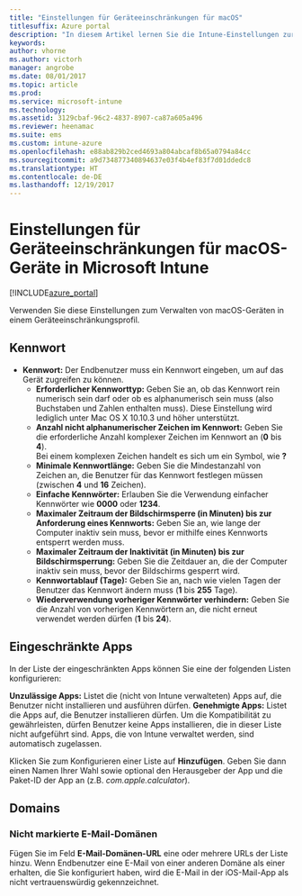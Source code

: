 ```yaml
---
title: "Einstellungen für Geräteeinschränkungen für macOS"
titlesuffix: Azure portal
description: "In diesem Artikel lernen Sie die Intune-Einstellungen zur Steuerung von Geräteeinstellungen und -funktionen auf macOS-Geräten kennen."
keywords: 
author: vhorne
ms.author: victorh
manager: angrobe
ms.date: 08/01/2017
ms.topic: article
ms.prod: 
ms.service: microsoft-intune
ms.technology: 
ms.assetid: 3129cbaf-96c2-4837-8907-ca87a605a496
ms.reviewer: heenamac
ms.suite: ems
ms.custom: intune-azure
ms.openlocfilehash: e88ab829b2ced4693a804abcaf8b65a0794a84cc
ms.sourcegitcommit: a9d734877340894637e03f4b4ef83f7d01ddedc8
ms.translationtype: HT
ms.contentlocale: de-DE
ms.lasthandoff: 12/19/2017
---
```

# <a name="macos-device-restriction-settings-in-microsoft-intune"></a>Einstellungen für Geräteeinschränkungen für macOS-Geräte in Microsoft Intune

[!INCLUDE[azure_portal](./includes/azure_portal.md)]

Verwenden Sie diese Einstellungen zum Verwalten von macOS-Geräten in einem Geräteeinschränkungsprofil.

## <a name="password"></a>Kennwort
-   **Kennwort:** Der Endbenutzer muss ein Kennwort eingeben, um auf das Gerät zugreifen zu können.
    -   **Erforderlicher Kennworttyp:** Geben Sie an, ob das Kennwort rein numerisch sein darf oder ob es alphanumerisch sein muss (also Buchstaben und Zahlen enthalten muss). Diese Einstellung wird lediglich unter Mac OS X 10.10.3 und höher unterstützt.
    -   **Anzahl nicht alphanumerischer Zeichen im Kennwort:** Geben Sie die erforderliche Anzahl komplexer Zeichen im Kennwort an (**0** bis **4**).<br>Bei einem komplexen Zeichen handelt es sich um ein Symbol, wie **?**
    -   **Minimale Kennwortlänge:** Geben Sie die Mindestanzahl von Zeichen an, die Benutzer für das Kennwort festlegen müssen (zwischen **4** und **16** Zeichen).
    -   **Einfache Kennwörter:** Erlauben Sie die Verwendung einfacher Kennwörter wie **0000** oder **1234**.
    -   **Maximaler Zeitraum der Bildschirmsperre (in Minuten) bis zur Anforderung eines Kennworts:** Geben Sie an, wie lange der Computer inaktiv sein muss, bevor er mithilfe eines Kennworts entsperrt werden muss.
    -   **Maximaler Zeitraum der Inaktivität (in Minuten) bis zur Bildschirmsperrung:** Geben Sie die Zeitdauer an, die der Computer inaktiv sein muss, bevor der Bildschirms gesperrt wird.
    -   **Kennwortablauf (Tage):** Geben Sie an, nach wie vielen Tagen der Benutzer das Kennwort ändern muss (**1** bis **255** Tage).
    -   **Wiederverwendung vorheriger Kennwörter verhindern:** Geben Sie die Anzahl von vorherigen Kennwörtern an, die nicht erneut verwendet werden dürfen (**1** bis **24**).

## <a name="restricted-apps"></a>Eingeschränkte Apps

In der Liste der eingeschränkten Apps können Sie eine der folgenden Listen konfigurieren:

**Unzulässige Apps:** Listet die (nicht von Intune verwalteten) Apps auf, die Benutzer nicht installieren und ausführen dürfen.
**Genehmigte Apps:** Listet die Apps auf, die Benutzer installieren dürfen. Um die Kompatibilität zu gewährleisten, dürfen Benutzer keine Apps installieren, die in dieser Liste nicht aufgeführt sind. Apps, die von Intune verwaltet werden, sind automatisch zugelassen.

Klicken Sie zum Konfigurieren einer Liste auf **Hinzufügen**. Geben Sie dann einen Namen Ihrer Wahl sowie optional den Herausgeber der App und die Paket-ID der App an (z.B. *com.apple.calculator*).

## <a name="domains"></a>Domains

### <a name="unmarked-email-domains"></a>Nicht markierte E-Mail-Domänen

Fügen Sie im Feld **E-Mail-Domänen-URL** eine oder mehrere URLs der Liste hinzu. Wenn Endbenutzer eine E-Mail von einer anderen Domäne als einer erhalten, die Sie konfiguriert haben, wird die E-Mail in der iOS-Mail-App als nicht vertrauenswürdig gekennzeichnet.

